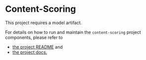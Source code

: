 # Content-Scoring

This project requires a model artifact.

For details on how to run and maintain the `content-scoring` project components, please refer to
- [the project README](../README.md) and
- [the project docs.](../../docs/)
